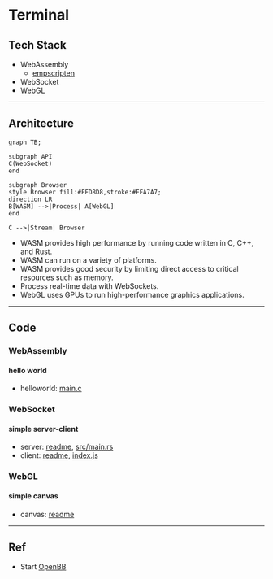 # Terminal

## Tech Stack

- WebAssembly
  - [empscripten](empscripten/README.md)
- WebSocket
- [WebGL](webgl/README.md)

---

## Architecture

```mermaid
graph TB;

subgraph API
C(WebSocket)
end

subgraph Browser
style Browser fill:#FFD8D8,stroke:#FFA7A7;
direction LR
B[WASM] -->|Process| A[WebGL]
end

C -->|Stream| Browser
```

- WASM provides high performance by running code written in C, C++, and Rust.
- WASM can run on a variety of platforms.
- WASM provides good security by limiting direct access to critical resources such as memory.
- Process real-time data with WebSockets.
- WebGL uses GPUs to run high-performance graphics applications.

---

## Code

### WebAssembly

#### hello world

- helloworld: [main.c](empscripten/src/helloworld/main.c)

### WebSocket

#### simple server-client

- server: [readme](websocket/src/server/README.md), [src/main.rs](websocket/src/server/src/main.rs)
- client: [readme](websocket/src/client/README.md), [index.js](websocket/src/client/index.js)

### WebGL

#### simple canvas

- canvas: [readme](webgl/src/canvas/README.md)

---

## Ref

- Start [OpenBB](openbb/README.md)
